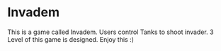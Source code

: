 # Invadem
This is a game called Invadem. Users control Tanks to shoot invader. 3 Level of this game is designed. Enjoy this :)  
